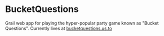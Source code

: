 # BucketQuestions
Grail web app for playing the hyper-popular party game known as "Bucket Questions". Currently lives at [bucketquestions.us.to](http://bucketquestions.us.to)

